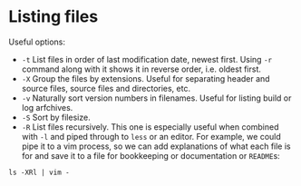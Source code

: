 Listing files
=============

Useful options:
  - `-t` List files in order of last modification date, newest first. Using `-r`
command along with it shows it in reverse order, i.e. oldest first.
  - `-X` Group the files by extensions. Useful for separating header and source
files, source files and directories, etc.
  - `-v` Naturally sort version numbers in filenames. Useful for listing build or
log arfchives.
  - `-S` Sort by filesize.
  - `-R` List files recursively. This one is especially useful when combined with
`-l` and piped through to `less` or an editor. For example, we could pipe it to
a vim process, so we can add explanations of what each file is for and save it to
a file for bookkeeping or documentation or `README`s:
```
ls -XRl | vim -
```
